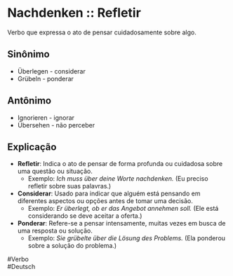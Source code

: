 # Nachdenken :: Refletir
<!--SR:!2024-11-05,1,230-->
Verbo que expressa o ato de pensar cuidadosamente sobre algo.

## Sinônimo
- Überlegen - considerar  
- Grübeln - ponderar  

## Antônimo
- Ignorieren - ignorar  
- Übersehen - não perceber  

## Explicação
- **Refletir**: Indica o ato de pensar de forma profunda ou cuidadosa sobre uma questão ou situação.
	- Exemplo: *Ich muss über deine Worte nachdenken.* (Eu preciso refletir sobre suas palavras.)
- **Considerar**: Usado para indicar que alguém está pensando em diferentes aspectos ou opções antes de tomar uma decisão.
	- Exemplo: *Er überlegt, ob er das Angebot annehmen soll.* (Ele está considerando se deve aceitar a oferta.)
- **Ponderar**: Refere-se a pensar intensamente, muitas vezes em busca de uma resposta ou solução.
	- Exemplo: *Sie grübelte über die Lösung des Problems.* (Ela ponderou sobre a solução do problema.)

#Verbo  
#Deutsch
